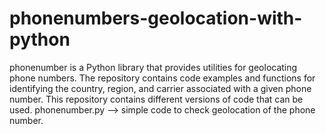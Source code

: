 # phonenumbers-geolocation-with-python
phonenumber is a Python library that provides utilities for geolocating phone numbers. The repository contains code examples and functions for identifying the country, region, and carrier associated with a given phone number. 
This repository contains different versions of code that can be used.
phonenumber.py --> simple code to check geolocation of the phone number.

